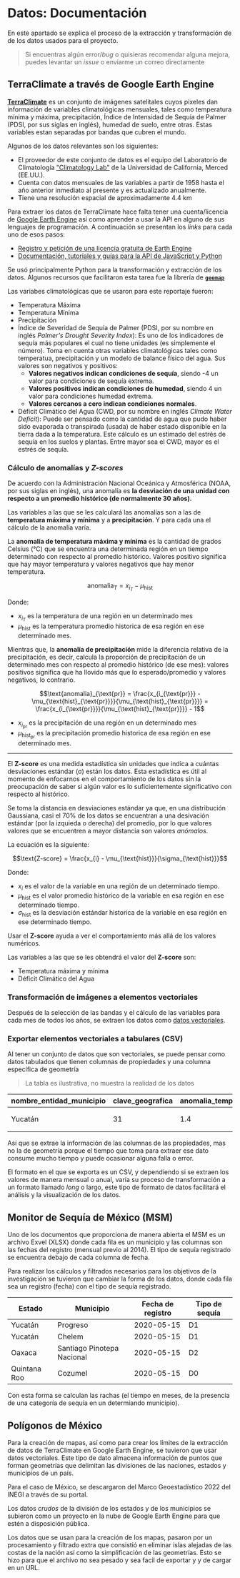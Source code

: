 # Datos: Documentación

En este apartado se explica el proceso de la extracción y transformación de de los datos usados para el proyecto.

> Si encuentras algún error/_bug_ o quisieras recomendar alguna mejora, puedes levantar un _issue_ o enviarme un correo directamente

## TerraClimate a través de Google Earth Engine

[**TerraClimate**](https://developers.google.com/earth-engine/datasets/catalog/IDAHO_EPSCOR_TERRACLIMATE) es un conjunto de imágenes satelitales cuyos pixeles dan información de variables climatológicas mensuales, tales como temperatura mínima y máxima, precipitación, Índice de Intensidad de Sequía de Palmer (PDSI, por sus siglas en inglés), humedad de suelo, entre otras. Estas variables estan separadas por bandas que cubren el mundo.

Algunos de los datos relevantes son los siguientes:

- El proveedor de este conjunto de datos es el equipo del Laboratorio de Climatología ["Climatology Lab"](https://www.climatologylab.org/terraclimate.html) de la Universidad de California, Merced (EE.UU.).
- Cuenta con datos mensuales de las variables a partir de 1958 hasta el año anterior inmediato al presente y es actualizado anualmente. 
- Tiene una resolución espacial de aproximadamente 4.4 km

Para extraer los datos de TerraClimate hace falta tener una cuenta/licencia de [Google Earth Engine](https://earthengine.google.com/) así como aprender a usar la API en alguno de sus lenguajes de programación. A continuación se presentan los _links_ para cada uno de esos pasos:

- [Registro y petición de una licencia gratuita de Earth Engine](https://earthengine.google.com/signup/)
- [Documentación, tutoriales y guías para la API de JavaScript y Python](https://developers.google.com/earth-engine/guides)

Se usó principalmente Python para la transformación y extracción de los datos. Algunos recursos que facilitaron esta tarea fue la librería de [**`geemap`**](https://geemap.org/)

Las variabes climatológicas que se usaron para este reportaje fueron:

- Temperatura Máxima
- Temperatura Mínima
- Precipitación
- Índice de Severidad de Sequía de Palmer (PDSI, por su nombre en inglés _Palmer's Drought Severity Index_): Es uno de los indicadores de sequía más populares el cual no tiene unidades (es simplemente el número). Toma en cuenta otras variables climatológicas tales como temperatua, precipitación y un modelo de balance físico del agua. Sus valores son negativos y positivos:
  - **Valores negativos indican condiciones de sequía**, siendo -4 un valor para condiciones de sequía extrema.
  - **Valores positivos indican condiciones de humedad**, siendo 4 un valor para condiciones humedad extrema.
  - **Valores cercanos a cero indican condiciones normales**.
- Déficit Climático del Agua (CWD, por su nombre en inglés _Climate Water Deficit_): Puede ser pensado como la cantidad de agua que pudo haber sido evaporada o transpirada (usada) de haber estado disponible en la tierra dada a la temperatura. Este cálculo es un estimado del estrés de sequía en los suelos y plantas. Entre mayor sea el CWD, mayor es el estrés de sequía.

### Cálculo de anomalías y _Z-scores_

De acuerdo con la Administración Nacional Oceánica y Atmosférica (NOAA, por sus siglas en inglés), una anomalía es **la desviación de una unidad con respecto a un promedio histórico (de normalmente 30 años).**

Las variables a las que se les calculará las anomalías son a las de **temperatura máxima y mínima** y a **precipitación**. Y para cada una el cálculo de la anomalía varía.

La **anomalía de temperatura máxima y mínima** es la cantidad de grados Celsius (°C) que se encuentra una determinada región en un tiempo determinado con respecto al promedio histórico. Valores positivo significa que hay mayor temperatura y valores negativos que hay menor temperatura.

$$\text{anomalia}_{T} = x_{i_{T}} - \mu_{\text{hist}}$$

Donde:

- $x_{i_{T}}$ es la temperatura de una región en un determinado mes 
- $\mu_{\text{hist}}$ es la temperatura promedio historica de esa región en ese determinado mes.

Mientras que, la **anomalía de precipitación** mide la diferencia relativa de la precipitación, es decir, calcula la proporción de precipitación de un determinado mes con respecto al promedio histórico (de ese mes): valores positivos significa que ha llovido más que lo esperado/promedio y valores negativos, lo contrario.

$$\text{anomalia}_{\text{pr}} = \frac{x_{i_{\text{pr}}} - \mu_{\text{hist}_{\text{pr}}}}{\mu_{\text{hist}_{\text{pr}}}} = \frac{x_{i_{\text{pr}}}}{\mu_{\text{hist}_{\text{pr}}}} - 1$$

- $x_{i_{\text{pr}}}$ es la precipitación de una región en un determinado mes 
- $\mu_{\text{hist}_{\text{pr}}}$ es la precipitación promedio historica de esa región en ese determinado mes.

---

El **Z-score** es una medida estadística sin unidades que indica a cuántas desviaciones estándar (σ) están los datos. Esta estadística es útil al momento de enfocarnos en el comportamiento de los datos sin la preocupación de saber si algún valor es lo suficientemente significativo con respecto al histórico.

Se toma la distancia en desviaciones estándar ya que, en una distribución Gaussiana, casi el 70% de los datos se encuentran a una desivación estándar (por la izquieda o derecha) del promedio, por lo que valores valores que se encuentren a mayor distancia son valores _anómalos_.

La ecuación es la siguiente:

$$\text{Z-score} = \frac{x_{i} - \mu_{\text{hist}}}{\sigma_{\text{hist}}}$$

Donde: 

- $x_{i}$ es el valor de la variable en una región de un determinado tiempo. 
- $\mu_{\text{hist}}$ es el valor promedio histórico de la variable en esa región en ese determinado tiempo.
- $\sigma_{\text{hist}}$ es la desviación estándar historica de la variable en esa región en ese determinado tiempo.

Usar el **Z-score** ayuda a ver el comportamiento más allá de los valores numéricos.

Las variables a las que se les obtendrá el valor del **Z-score** son:

- Temperatura máxima y mínima
- Déficit Climático del Agua

### Transformación de imágenes a elementos vectoriales

Después de la selección de las bandas y el cálculo de las variables para cada mes de todos los años, se extraen los datos como [datos vectoriales](https://docs.qgis.org/3.28/es/docs/gentle_gis_introduction/vector_data.html). 

### Exportar elementos vectoriales a tabulares (CSV)

Al tener un conjunto de datos que son vectoriales, se puede pensar como datos tabulados que tienen columnas de propiedades y una columna específica de geometría

> La tabla es ilustrativa, no muestra la realidad de los datos 

| nombre_entidad_municipio | clave_geografica | anomalia_temp_max | año |geometria |
|---|---|---|---|---|
|Yucatán|31|1.4| 2020 |`Rectangle([(0,0),(2,0),(2,2),(2,0),(0,0)])`|

Así que se extrae la información de las columnas de las propiedades, mas no la de geometría porque el tiempo que toma para extraer ese dato consume mucho tiempo y puede ocasionar alguna falla o error.

El formato en el que se exporta es un CSV, y dependiendo si se extraen los valores de manera mensual o anual, varía su proceso de transformación a un formato llamado _long_ o largo, este tipo de formato de datos facilitará el análisis y la visualización de los datos.

## Monitor de Sequía de México (MSM)

Uno de los documentos que proporciona de manera abierta el MSM es un archivo Exvel (XLSX) donde cada fila es un municipio y las columnas son las fechas del registro (mensual previo al 2014). El tipo de sequía registrado se encuentra debajo de cada columna de fecha.

Para realizar los cálculos y filtrados necesarios para los objetivos de la investigación se tuvieron que cambiar la forma de los datos, donde cada fila sea un registro (fecha) con el tipo de sequía registrado.

|Estado|Municipio|Fecha de registro|Tipo de sequía|
|---|---|---|---|
|Yucatán|Progreso|2020-05-15|D1|
|Yucatán|Chelem|2020-05-15|D1|
|Oaxaca|Santiago Pinotepa Nacional|2020-05-15|D2|
|Quintana Roo|Cozumel|2020-05-15|D0|

Con esta forma se calculan las rachas (el tiempo en meses, de la presencia de una categoría de sequía en un determiando municipio).

## Polígonos de México

Para la creación de mapas, así como para crear los límites de la extracción de datos de TerraClimate en Google Earth Engine, se tuvieron que usar datos vectoriales. Este tipo de dato almacena información de puntos que forman geometrías que delimitan las divisiones de las naciones, estados y municipios de un país.

Para el caso de México, se descargaron del Marco Geoestadístico 2022 del INEGI a través de su portal.

Los datos _crudos_ de la división de los estados y de los municipios se subieron como un proyecto en la nube de Google Earth Engine para que estén a disposición pública. 

Los datos que se usan para la creación de los mapas, pasaron por un procesamiento y filtrado extra que consistió en eliminar islas alejadas de las costas de la nación así como la simplificación de las geometrías. Esto se hizo para que el archivo no sea pesado y sea facil de exportar y y de cargar en un URL.
